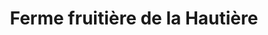 ---
title: "Ferme fruitière de la Hautière"
url: /la-chapelle-sur-erdre/ferme-fruitiere-de-la-hautiere/
shop: commodité
---